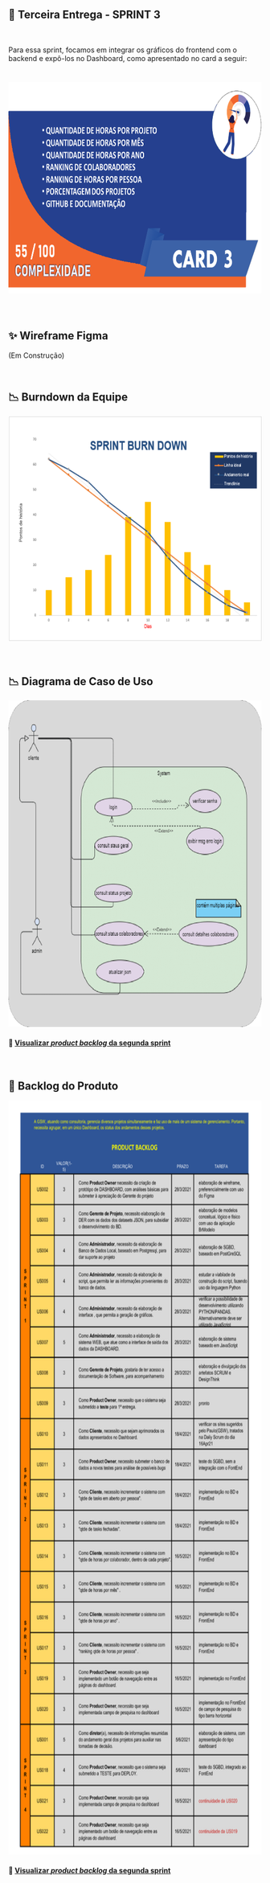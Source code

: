 ## :bookmark: Terceira Entrega - SPRINT 3

<br>

Para essa sprint, focamos em integrar os gráficos do frontend com o backend e expô-los no Dashboard, como apresentado no card a seguir:
<h1 align="center"> <img src = "/Imagens Geral/card03.png" width="710" height="420" /></h1>

<br>

## :sparkles: Wireframe Figma

(Em Construção)

<br>

## :chart_with_downwards_trend: Burndown da Equipe

<img src = "/Imagens Geral/burn3.png" width="600" height="450"/></h1>

<br>

## :chart_with_downwards_trend: Diagrama de Caso de Uso

<img src = "/Imagens Geral/diagrama.png" width="700" height="650"/></h1>

#### 🔗 [Visualizar *product backlog* da segunda sprint](https://github.com/Time-1-ADS/ProjetoGSW/blob/main/Imagens%20Geral/diagrama.png)

<br>

## :newspaper: Backlog do Produto

<img src = "/Imagens Geral/product_backlog3.png" width="900" height="1500"/></h1>

#### 🔗 [Visualizar *product backlog* da segunda sprint](https://github.com/Time-1-ADS/ProjetoGSW/blob/main/Imagens%20Geral/product_backlog3.png)
